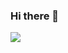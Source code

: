 ### Hi there 👋

<a href="https://www.instagram.com/choo_s_0321/" target="_blank"><img src="https://img.shields.io/badge/instagram-#E4405F?style=for-the-badge&logo=instagram&logoColor=#E4405F"/></a>

<!--
**Mrchu0002/Mrchu0002** is a ✨ _special_ ✨ repository because its `README.md` (this file) appears on your GitHub profile.

Here are some ideas to get you started:

- 🔭 I’m currently working on ...
- 🌱 I’m currently learning ...
- 👯 I’m looking to collaborate on ...
- 🤔 I’m looking for help with ...
- 💬 Ask me about ...
- 📫 How to reach me: ...
- 😄 Pronouns: ...
- ⚡ Fun fact: ...
-->
